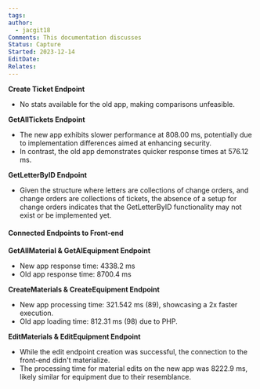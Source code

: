 ```yaml
---
tags: 
author:
  - jacgit18
Comments: This documentation discusses
Status: Capture
Started: 2023-12-14
EditDate: 
Relates:
---
```

**Create Ticket Endpoint**
- No stats available for the old app, making comparisons unfeasible.

**GetAllTickets Endpoint**
- The new app exhibits slower performance at 808.00 ms, potentially due to implementation differences aimed at enhancing security.
- In contrast, the old app demonstrates quicker response times at 576.12 ms.

**GetLetterByID Endpoint**
- Given the structure where letters are collections of change orders, and change orders are collections of tickets, the absence of a setup for change orders indicates that the GetLetterByID functionality may not exist or be implemented yet.
#### **Connected Endpoints to Front-end**

**GetAllMaterial & GetAlEquipment Endpoint**
- New app response time: 4338.2 ms
- Old app response time: 8700.4 ms

**CreateMaterials & CreateEquipment Endpoint**
- New app processing time: 321.542 ms (89), showcasing a 2x faster execution.
- Old app loading time: 812.31 ms (98) due to PHP.

**EditMaterials & EditEquipment Endpoint**
- While the edit endpoint creation was successful, the connection to the front-end didn't materialize.
- The processing time for material edits on the new app was 8222.9 ms, likely similar for equipment due to their resemblance.